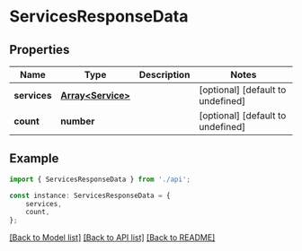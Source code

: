 # ServicesResponseData


## Properties

Name | Type | Description | Notes
------------ | ------------- | ------------- | -------------
**services** | [**Array&lt;Service&gt;**](Service.md) |  | [optional] [default to undefined]
**count** | **number** |  | [optional] [default to undefined]

## Example

```typescript
import { ServicesResponseData } from './api';

const instance: ServicesResponseData = {
    services,
    count,
};
```

[[Back to Model list]](../README.md#documentation-for-models) [[Back to API list]](../README.md#documentation-for-api-endpoints) [[Back to README]](../README.md)
